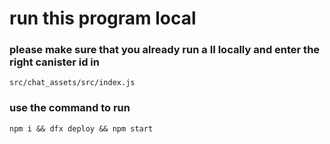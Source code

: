# run this program local
### please make sure that you already run a II locally and enter the right canister id in 
`src/chat_assets/src/index.js`

### use the command to run
`npm i && dfx deploy && npm start` 
